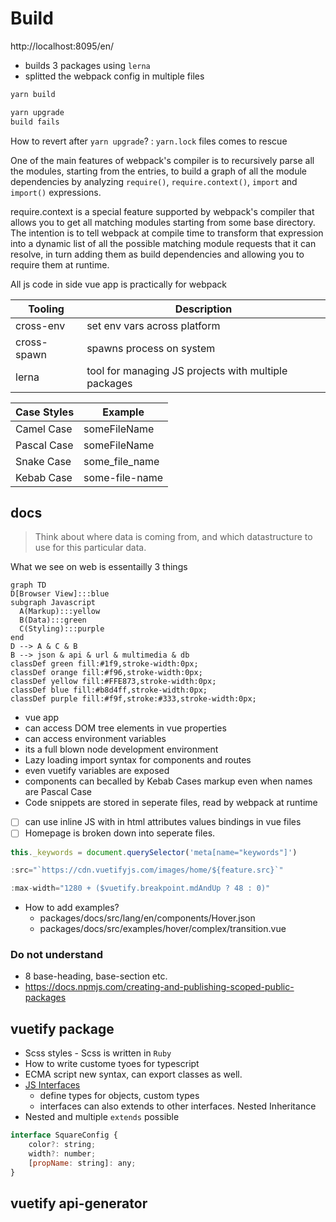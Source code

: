 # Build

http://localhost:8095/en/

* builds 3 packages using `lerna`
* splitted the webpack config in multiple files

```bash
yarn build

yarn upgrade
build fails
```

How to revert after `yarn upgrade`?
:   `yarn.lock` files comes to rescue

One of the main features of webpack's compiler is to recursively parse all the modules,
starting from the entries, to build a graph of all the module dependencies by analyzing
`require()`, `require.context()`, `import` and `import()` expressions.

require.context is a special feature supported by webpack's compiler that allows you to
get all matching modules starting from some base directory. The intention is to tell
webpack at compile time to transform that expression into a dynamic list of all the
possible matching module requests that it can resolve, in turn adding them as build
dependencies and allowing you to require them at runtime.

All js code in side vue app is practically for webpack

Tooling | Description
--------|---------------
cross-env       | set env vars across platform
cross-spawn     | spawns process on system
lerna           | tool for managing JS projects with multiple packages


Case Styles | Example
------------|----------
Camel Case  | someFileName
Pascal Case | someFileName
Snake Case  | some_file_name
Kebab Case  | some-file-name

## docs

> Think about where data is coming from, and which datastructure to use for this particular data.

What we see on web is essentailly 3 things

```mermaid
graph TD
D[Browser View]:::blue
subgraph Javascript
  A(Markup):::yellow
  B(Data):::green
  C(Styling):::purple
end
D --> A & C & B
B --> json & api & url & multimedia & db
classDef green fill:#1f9,stroke-width:0px;
classDef orange fill:#f96,stroke-width:0px;
classDef yellow fill:#FFE873,stroke-width:0px;
classDef blue fill:#b8d4ff,stroke-width:0px;
classDef purple fill:#f9f,stroke:#333,stroke-width:0px;
```

* vue app
* can access DOM tree elements in vue properties
* can access environment variables
* its a full blown node development environment
* Lazy loading import syntax for components and routes
* even vuetify variables are exposed
* components can becalled by Kebab Cases markup even when names are Pascal Case
* Code snippets are stored in seperate files, read by webpack at runtime
* [ ] can use inline JS with in html attributes values bindings in vue files
* [ ] Homepage is broken down into seperate files.

```js
this._keywords = document.querySelector('meta[name="keywords"]')

:src="`https://cdn.vuetifyjs.com/images/home/${feature.src}`"

:max-width="1280 + ($vuetify.breakpoint.mdAndUp ? 48 : 0)"

```

* How to add examples?
  * packages/docs/src/lang/en/components/Hover.json
  * packages/docs/src/examples/hover/complex/transition.vue

### Do not understand

* 8 base-heading, base-section etc.
* https://docs.npmjs.com/creating-and-publishing-scoped-public-packages


## vuetify package

* Scss styles - Scss is written in `Ruby`
* How to write custome tyoes for typescript
* ECMA script new syntax, can export classes as well.
* [JS Interfaces](https://www.typescriptlang.org/docs/handbook/interfaces.html)
  * define types for objects, custom types
  * interfaces can also extends to other interfaces. Nested Inheritance
* Nested and multiple `extends` possible

```js
interface SquareConfig {
    color?: string;
    width?: number;
    [propName: string]: any;
}
```

## vuetify api-generator

